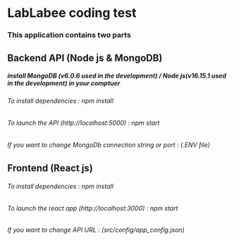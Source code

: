 # LabLabee coding test

### This application contains two parts

## Backend API (Node js & MongoDB)

##### install MongoDB (v6.0.6 used in the development) / Node js(v16.15.1 used in the development) in your comptuer

###### To install dependencies : npm install

###### To launch the API (http://localhost:5000) : npm start

###### If you want to change MongoDb connection string or port : (.ENV file)

## Frontend (React js)

###### To install dependencies : npm install

###### To launch the react app (http://localhost:3000) : npm start

###### If you want to change API URL : (src/config/app_config.json)
